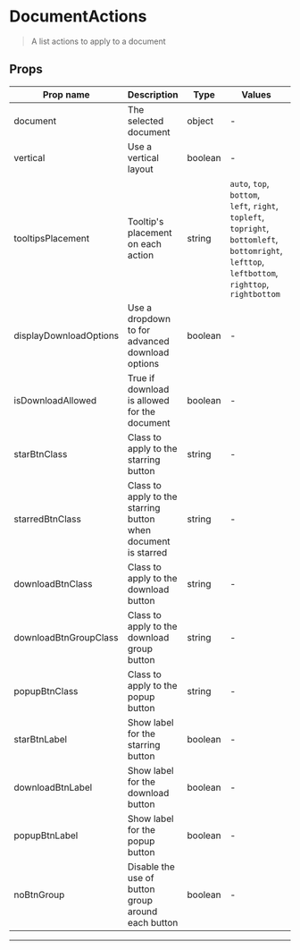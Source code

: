 # DocumentActions

> A list actions to apply to a document

## Props

| Prop name              | Description                                                    | Type    | Values                                                                                                                                           | Default           |
| ---------------------- | -------------------------------------------------------------- | ------- | ------------------------------------------------------------------------------------------------------------------------------------------------ | ----------------- |
| document               | The selected document                                          | object  | -                                                                                                                                                |                   |
| vertical               | Use a vertical layout                                          | boolean | -                                                                                                                                                |                   |
| tooltipsPlacement      | Tooltip's placement on each action                             | string  | `auto`, `top`, `bottom`, `left`, `right`, `topleft`, `topright`, `bottomleft`, `bottomright`, `lefttop`, `leftbottom`, `righttop`, `rightbottom` | 'top'             |
| displayDownloadOptions | Use a dropdown to for advanced download options                | boolean | -                                                                                                                                                | false             |
| isDownloadAllowed      | True if download is allowed for the document                   | boolean | -                                                                                                                                                |                   |
| starBtnClass           | Class to apply to the starring button                          | string  | -                                                                                                                                                | 'btn-link btn-sm' |
| starredBtnClass        | Class to apply to the starring button when document is starred | string  | -                                                                                                                                                | 'starred'         |
| downloadBtnClass       | Class to apply to the download button                          | string  | -                                                                                                                                                | 'btn-link btn-sm' |
| downloadBtnGroupClass  | Class to apply to the download group button                    | string  | -                                                                                                                                                | ''                |
| popupBtnClass          | Class to apply to the popup button                             | string  | -                                                                                                                                                | 'btn-link btn-sm' |
| starBtnLabel           | Show label for the starring button                             | boolean | -                                                                                                                                                |                   |
| downloadBtnLabel       | Show label for the download button                             | boolean | -                                                                                                                                                |                   |
| popupBtnLabel          | Show label for the popup button                                | boolean | -                                                                                                                                                |                   |
| noBtnGroup             | Disable the use of button group around each button             | boolean | -                                                                                                                                                |                   |

---
